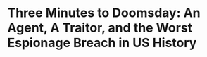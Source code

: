# Three Minutes to Doomsday: An Agent, A Traitor, and the Worst Espionage Breach in US History

## 

